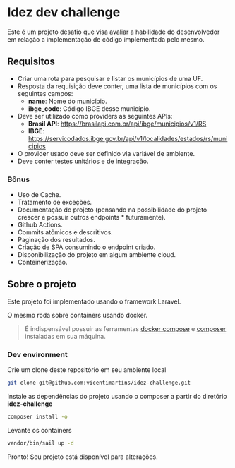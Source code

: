 # Idez dev challenge #

Este é um projeto desafio que visa avaliar a habilidade do desenvolvedor em
relação a implementação de código implementada pelo mesmo.

## Requisitos ##

* Criar uma rota para pesquisar e listar os municípios de uma UF.
* Resposta da requisição deve conter, uma lista de municípios com os seguintes campos:
  * **name**: Nome do município.
  * **ibge_code**: Código IBGE desse município.
* Deve ser utilizado como providers as seguintes APIs:
  * **Brasil API**: https://brasilapi.com.br/api/ibge/municipios/v1/RS
  * **IBGE**: https://servicodados.ibge.gov.br/api/v1/localidades/estados/rs/municipios
* O provider usado deve ser definido via variável de ambiente.
* Deve conter testes unitários e de integração.

### Bônus ###
* Uso de Cache.
* Tratamento de exceções.
* Documentação do projeto (pensando na possibilidade do projeto crescer e possuir outros endpoints * futuramente).
* Github Actions.
* Commits atômicos e descritivos.
* Paginação dos resultados.
* Criação de SPA consumindo o endpoint criado.
* Disponibilização do projeto em algum ambiente cloud.
* Conteinerização.

## Sobre o projeto ##

Este projeto foi implementado usando o framework Laravel.

O mesmo roda sobre containers usando docker.

> É indispensável possuir as ferramentas [docker compose](https://docs.docker.com/compose/install/) e
> [composer](https://getcomposer.org/doc/00-intro.md#installation-linux-unix-macos) instaladas em sua máquina.

### Dev environment ###

Crie um clone deste repositório em seu ambiente local

```bash
git clone git@github.com:vicentimartins/idez-challenge.git
```

Instale as dependências do projeto usando o composer a partir do diretório **idez-challenge**

```bash
composer install -o
```

Levante os containers

```bash
vendor/bin/sail up -d
```

Pronto! Seu projeto está disponível para alterações.
